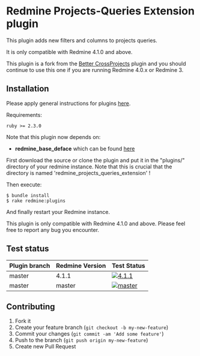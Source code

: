 # Redmine Projects-Queries Extension plugin

This plugin adds new filters and columns to projects queries.

It is only compatible with Redmine 4.1.0 and above.

This plugin is a fork from the [Better CrossProjects](https://github.com/jbbarth/redmine_better_crossprojects) plugin and you should continue to use this one if you are running Redmine 4.0.x or Redmine 3.


## Installation

Please apply general instructions for plugins [here](http://www.redmine.org/wiki/redmine/Plugins).

Requirements:

    ruby >= 2.3.0
    
Note that this plugin now depends on:
* **redmine_base_deface** which can be found [here](https://github.com/jbbarth/redmine_base_deface)

First download the source or clone the plugin and put it in the "plugins/" directory of your redmine instance. Note that this is crucial that the directory is named 'redmine_projects_queries_extension' !

Then execute:

    $ bundle install
    $ rake redmine:plugins

And finally restart your Redmine instance.

This plugin is only compatible with Redmine 4.1.0 and above.
Please feel free to report any bug you encounter.

## Test status

|Plugin branch| Redmine Version   | Test Status      |
|-------------|-------------------|------------------|
|master       | 4.1.1             | [![4.1.1][1]][5] |  
|master       | master            | [![master][3]][5]|

[1]: https://github.com/nanego/redmine_projects_queries_extension/actions/workflows/4_1_1.yml/badge.svg
[3]: https://github.com/nanego/redmine_projects_queries_extension/actions/workflows/master.yml/badge.svg
[5]: https://github.com/nanego/redmine_projects_queries_extension/actions

## Contributing

1. Fork it
2. Create your feature branch (`git checkout -b my-new-feature`)
3. Commit your changes (`git commit -am 'Add some feature'`)
4. Push to the branch (`git push origin my-new-feature`)
5. Create new Pull Request
